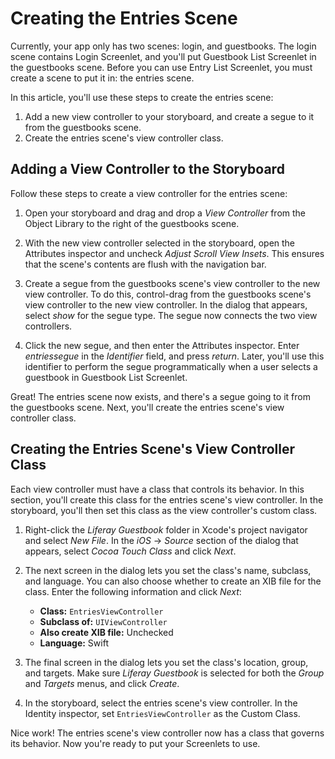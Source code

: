 # Creating the Entries Scene

Currently, your app only has two scenes: login, and guestbooks. The login scene 
contains Login Screenlet, and you'll put Guestbook List Screenlet in the 
guestbooks scene. Before you can use Entry List Screenlet, you must create a 
scene to put it in: the entries scene. 

In this article, you'll use these steps to create the entries scene: 

1.  Add a new view controller to your storyboard, and create a segue to it from 
    the guestbooks scene. 
2.  Create the entries scene's view controller class. 

## Adding a View Controller to the Storyboard

Follow these steps to create a view controller for the entries scene: 

1.  Open your storyboard and drag and drop a *View Controller* from the Object 
    Library to the right of the guestbooks scene. 

2.  With the new view controller selected in the storyboard, open the Attributes 
    inspector and uncheck *Adjust Scroll View Insets*. This ensures that the 
    scene's contents are flush with the navigation bar.

3.  Create a segue from the guestbooks scene's view controller to the new view 
    controller. To do this, control-drag from the guestbooks scene's view 
    controller to the new view controller. In the dialog that appears, select 
    *show* for the segue type. The segue now connects the two view controllers. 

4.  Click the new segue, and then enter the Attributes inspector. Enter 
    *entriessegue* in the *Identifier* field, and press *return*. Later, you'll 
    use this identifier to perform the segue programmatically when a user 
    selects a guestbook in Guestbook List Screenlet. 

Great! The entries scene now exists, and there's a segue going to it from the 
guestbooks scene. Next, you'll create the entries scene's view controller class. 

## Creating the Entries Scene's View Controller Class

Each view controller must have a class that controls its behavior. In this 
section, you'll create this class for the entries scene's view controller. In 
the storyboard, you'll then set this class as the view controller's custom 
class. 

1.  Right-click the *Liferay Guestbook* folder in Xcode's project navigator and 
    select *New File*. In the *iOS* &rarr; *Source* section of the dialog that 
    appears, select *Cocoa Touch Class* and click *Next*. 

2.  The next screen in the dialog lets you set the class's name, subclass, and 
    language. You can also choose whether to create an XIB file for the class. 
    Enter the following information and click *Next*: 

    - **Class:** `EntriesViewController`
    - **Subclass of:** `UIViewController`
    - **Also create XIB file:** Unchecked
    - **Language:** Swift

3.  The final screen in the dialog lets you set the class's location, group, and 
    targets. Make sure *Liferay Guestbook* is selected for both the *Group* and 
    *Targets* menus, and click *Create*. 

4.  In the storyboard, select the entries scene's view controller. In the 
    Identity inspector, set `EntriesViewController` as the Custom Class. 

Nice work! The entries scene's view controller now has a class that governs its 
behavior. Now you're ready to put your Screenlets to use. 
